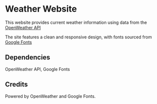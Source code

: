 <html>
  <body>
<h1>Weather Website</h1>
    <p>This website provides current weather information using data from the <a href="https://openweathermap.org/">OpenWeather API</a></p>
    <p>The site features a clean and responsive design, with fonts sourced from <a href="https://fonts.google.com/">Google Fonts</a></p>
     <h2>Dependencies</h2>
    <p>OpenWeather API, Google Fonts</p>
      <h2>Credits</h2>
    <p>Powered by OpenWeather and Google Fonts.</p>
</body>
</html>
